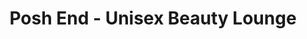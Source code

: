 ---
title: "Posh End - Unisex Beauty Lounge"
url: /hosur/posh-end-unisex-beauty-lounge/
shop: shop
---